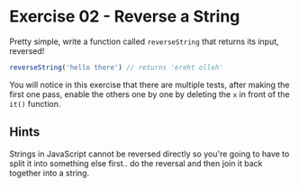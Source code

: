# Exercise 02 - Reverse a String

Pretty simple, write a function called `reverseString` that returns its input, reversed!

```javascript
reverseString('hello there') // returns 'ereht olleh'
```

You will notice in this exercise that there are multiple tests, after making the first one pass, enable the others one by one by deleting the `x` in front of the `it()` function.

## Hints

Strings in JavaScript cannot be reversed directly so you're going to have to split it into something else first.. do the reversal and then join it back together into a string.
